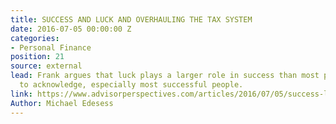 ```yaml
---
title: SUCCESS AND LUCK AND OVERHAULING THE TAX SYSTEM
date: 2016-07-05 00:00:00 Z
categories:
- Personal Finance
position: 21
source: external
lead: Frank argues that luck plays a larger role in success than most people are willing
  to acknowledge, especially most successful people.
link: https://www.advisorperspectives.com/articles/2016/07/05/success-luck-and-overhauling-the-tax-system
Author: Michael Edesess
---
```


